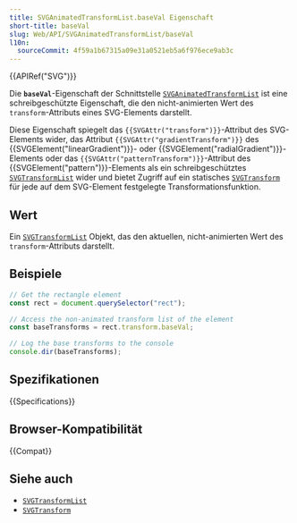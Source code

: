 ```yaml
---
title: SVGAnimatedTransformList.baseVal Eigenschaft
short-title: baseVal
slug: Web/API/SVGAnimatedTransformList/baseVal
l10n:
  sourceCommit: 4f59a1b67315a09e31a0521eb5a6f976ece9ab3c
---
```


{{APIRef("SVG")}}

Die **`baseVal`**-Eigenschaft der Schnittstelle [`SVGAnimatedTransformList`](/de/docs/Web/API/SVGAnimatedTransformList) ist eine schreibgeschützte Eigenschaft, die den nicht-animierten Wert des `transform`-Attributs eines SVG-Elements darstellt.

Diese Eigenschaft spiegelt das `{{SVGAttr("transform")}}`-Attribut des SVG-Elements wider, das Attribut `{{SVGAttr("gradientTransform")}}` des {{SVGElement("linearGradient")}}- oder {{SVGElement("radialGradient")}}-Elements oder das `{{SVGAttr("patternTransform")}}`-Attribut des {{SVGElement("pattern")}}-Elements als ein schreibgeschütztes [`SVGTransformList`](/de/docs/Web/API/SVGTransformList) wider und bietet Zugriff auf ein statisches [`SVGTransform`](/de/docs/Web/API/SVGTransform) für jede auf dem SVG-Element festgelegte Transformationsfunktion.

## Wert

Ein [`SVGTransformList`](/de/docs/Web/API/SVGTransformList) Objekt, das den aktuellen, nicht-animierten Wert des `transform`-Attributs darstellt.

## Beispiele

```js
// Get the rectangle element
const rect = document.querySelector("rect");

// Access the non-animated transform list of the element
const baseTransforms = rect.transform.baseVal;

// Log the base transforms to the console
console.dir(baseTransforms);
```

## Spezifikationen

{{Specifications}}

## Browser-Kompatibilität

{{Compat}}

## Siehe auch

- [`SVGTransformList`](/de/docs/Web/API/SVGTransformList)
- [`SVGTransform`](/de/docs/Web/API/SVGTransform)

